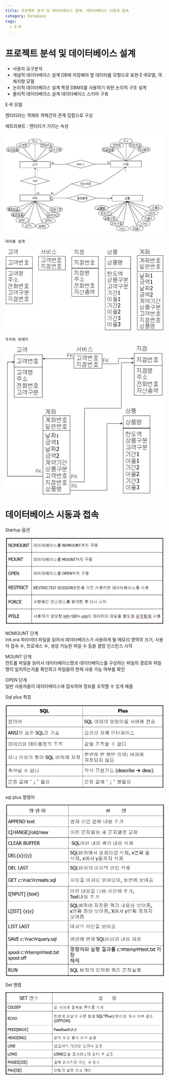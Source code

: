 ```yaml
---
title: 프로젝트 분석 및 데이터베이스 설계, 데이터베이스 시동과 접속
category: Database
tags:
  - E-R
---
```


# 프로젝트 분석 및 데이터베이스 설계

- 사용자 요구분석
- 개념적 데이터베이스 설계
  DB에 저장해야 할 데이터를 모형으로 표현
  E-R모델, 객체지향 모델
- 논리적 데이터베이스 설계
  특정 DBMS를 사용하기 위한 논리적 구조 설계
- 물리적 데이터베이스 설계
  데이터베이스 스키마 구축

E-R 모델

엔티티라는 객체와 객체간의 관계 집합으로 구성

에트리뷰트 : 엔티티가 가지는 속성

![Alt text](/assets/img/erd.JPG)

`테이블 설계`

![Alt text](/assets/img/design_table.JPG)

`주키와 외래키`

![Alt text](/assets/img/PK_FK.JPG)

# 데이터베이스 시동과 접속

Startup 옵션

![Alt text](/assets/img/startup.JPG)

NOMOUNT 단계  
 init<SID>.ora 파라미터 파일을 읽어서 데이터베이스가 사용하게 될 메모리 영역의 크기, 사용자 접속 수, 프로세스 수, 생성 가능한 파일 수 등을 결정
인스턴스 시작

MOUNT 단계  
 컨트롤 파일을 읽어서 데이터베이스명과 데이터베이스를 구성하는 파일의 경로와 파일명이 일치하는지를 확인하고 파일들의 현재 사용 가능 여부를 확인

OPEN 단계  
 일반 사용자들이 데이터베이스에 접속하여 정보를 조작할 수 있게 해줌

Sql plus 특징

![Alt text](/assets/img/sqlplus.JPG)

sql plus 명령어

![Alt text](/assets/img/plus_commend.JPG)

Set 명령

![Alt text](/assets/img/set_commend.JPG)
